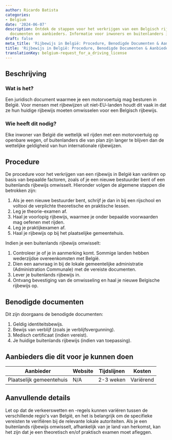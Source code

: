 ```yaml
---
author: Ricardo Batista
categories:
- Belgium
date: '2024-06-07'
description: Ontdek de stappen voor het verkrijgen van een Belgisch rijbewijs, vereiste
  documenten en aanbieders. Informatie voor inwoners en buitenlanders in België.
draft: false
meta_title: 'Rijbewijs in België: Procedure, Benodigde Documenten & Aanbieders'
title: 'Rijbewijs in België: Procedure, Benodigde Documenten & Aanbieders'
translationKey: belgium-request_for_a_driving_license
---
```



## Beschrijving
### Wat is het?
Een juridisch document waarmee je een motorvoertuig mag besturen in België. Voor mensen met rijbewijzen uit niet-EU-landen houdt dit vaak in dat ze hun huidige rijbewijs moeten omwisselen voor een Belgisch rijbewijs.

### Wie heeft dit nodig?
Elke inwoner van België die wettelijk wil rijden met een motorvoertuig op openbare wegen, of buitenlanders die van plan zijn langer te blijven dan de wettelijke geldigheid van hun internationale rijbewijzen.

## Procedure
De procedure voor het verkrijgen van een rijbewijs in België kan variëren op basis van bepaalde factoren, zoals of je een nieuwe bestuurder bent of een buitenlands rijbewijs omwisselt. Hieronder volgen de algemene stappen die betrokken zijn:

1. Als je een nieuwe bestuurder bent, schrijf je dan in bij een rijschool en voltooi de verplichte theoretische en praktische lessen.
2. Leg je theorie-examen af.
3. Haal je voorlopig rijbewijs, waarmee je onder bepaalde voorwaarden mag oefenen met rijden.
4. Leg je praktijkexamen af.
5. Haal je rijbewijs op bij het plaatselijke gemeentehuis.

Indien je een buitenlands rijbewijs omwisselt:

1. Controleer je of je in aanmerking komt. Sommige landen hebben wederzijdse overeenkomsten met België.
2. Dien een aanvraag in bij de lokale gemeentelijke administratie (Administration Communale) met de vereiste documenten.
3. Lever je buitenlands rijbewijs in.
4. Ontvang bevestiging van de omwisseling en haal je nieuwe Belgische rijbewijs op.

## Benodigde documenten
Dit zijn doorgaans de benodigde documenten:

1. Geldig identiteitsbewijs.
2. Bewijs van verblijf (zoals je verblijfsvergunning).
3. Medisch certificaat (indien vereist).
4. Je huidige buitenlands rijbewijs (indien van toepassing).

## Aanbieders die dit voor je kunnen doen

| Aanbieder       |     Website     |     Tijdslijnen   |       Kosten    |
| --------------- | --------------- |  :-------------:  | :-------------: |
| Plaatselijk gemeentehuis |  N/A            |    2-3 weken     |      Variërend   |

## Aanvullende details
Let op dat de verkeerswetten en -regels kunnen variëren tussen de verschillende regio's van België, en het is belangrijk om de specifieke vereisten te verifiëren bij de relevante lokale autoriteiten. Als je een buitenlands rijbewijs omwisselt, afhankelijk van je land van herkomst, kan het zijn dat je een theoretisch en/of praktisch examen moet afleggen.